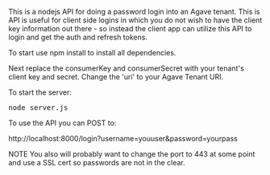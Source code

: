 This is a nodejs API for doing a password login into an Agave tenant.  This is API is useful for client side logins in which you do not wish to have the client key information out there - so instead the client app can utilize this API to login and get the auth and refresh tokens.

To start use npm install to install all dependencies.

Next replace the consumerKey and consumerSecret with your tenant's client key and secret.  Change the 'uri' to your Agave Tenant URI.  

To start the server:
<pre>
node server.js
</pre>

To use the API you can POST to:

http://localhost:8000/login?username=youuser&password=yourpass


NOTE You also will probably want to change the port to 443 at some point and use a SSL cert so passwords are not in the clear.
